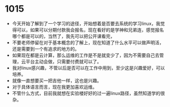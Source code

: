 # 1015
- 今天开始了解到了一个学习的途径，开始想着是否要去系统的学习linux，我觉得可以，如果可以分期付款我会报名，现在看好的是学神和兄弟连，感觉报名哪个都是可以的，当然了，我先可以把公开课看完，
- 不要老师停留在对于基本概念的了解上，现在知道了什么水平可以做声明活，还是需要到一个有追求的地方的。
- 如果现在都是云计算，那么运维的工作是不是就变少了，因为不需要自己去管理，云平台主动会做，只需要付费就可以了。
- 我对linux感兴趣，不管以后是否可以在工作中用到，至少这是兴趣爱好，可以培养。
- 就像一直想要买一把吉他一样，这也是兴趣。
- 对于具体语言而言，现在我更加喜欢运维。
- 不管什么方式，目前我就想在实验楼好好的过一遍linux路径，虽然知道学的很杂。
